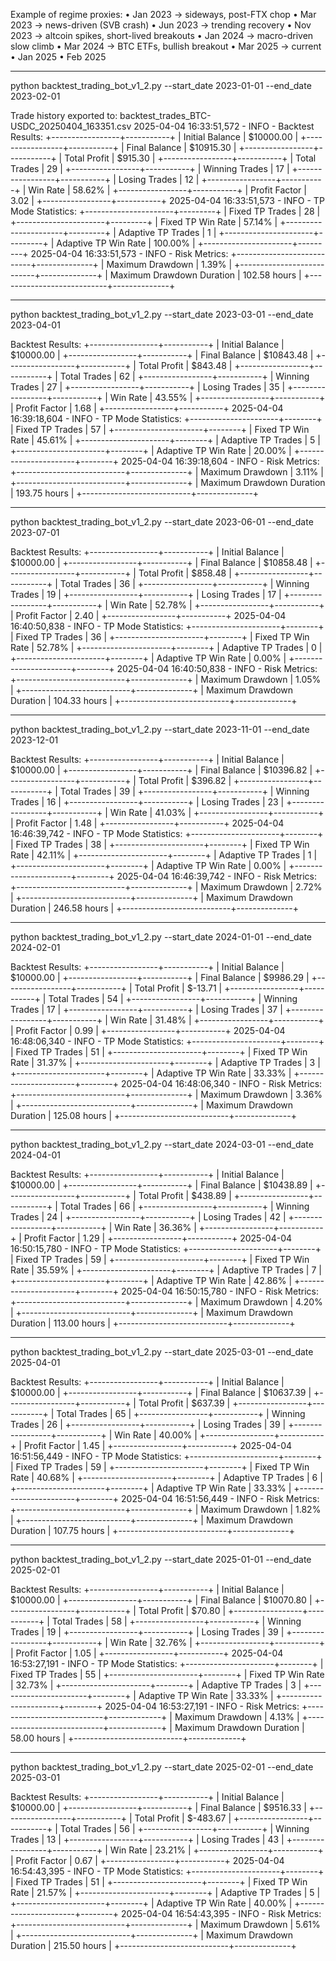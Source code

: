 Example of regime proxies:
	•	Jan 2023 → sideways, post-FTX chop
	•	Mar 2023 → news-driven (SVB crash)
	•	Jun 2023 → trending recovery
	•	Nov 2023 → altcoin spikes, short-lived breakouts
	•	Jan 2024 → macro-driven slow climb
	•	Mar 2024 → BTC ETFs, bullish breakout
	•	Mar 2025 → current
	•   Jan 2025
	•   Feb 2025

----


python backtest_trading_bot_v1_2.py --start_date 2023-01-01 --end_date 2023-02-01

Trade history exported to: backtest_trades_BTC-USDC_20250404_163351.csv
2025-04-04 16:33:51,572 - INFO - 
Backtest Results:
+-----------------+-----------+
| Initial Balance | $10000.00 |
+-----------------+-----------+
| Final Balance   | $10915.30 |
+-----------------+-----------+
| Total Profit    | $915.30   |
+-----------------+-----------+
| Total Trades    | 29        |
+-----------------+-----------+
| Winning Trades  | 17        |
+-----------------+-----------+
| Losing Trades   | 12        |
+-----------------+-----------+
| Win Rate        | 58.62%    |
+-----------------+-----------+
| Profit Factor   | 3.02      |
+-----------------+-----------+
2025-04-04 16:33:51,573 - INFO - 
TP Mode Statistics:
+----------------------+---------+
| Fixed TP Trades      | 28      |
+----------------------+---------+
| Fixed TP Win Rate    | 57.14%  |
+----------------------+---------+
| Adaptive TP Trades   | 1       |
+----------------------+---------+
| Adaptive TP Win Rate | 100.00% |
+----------------------+---------+
2025-04-04 16:33:51,573 - INFO - 
Risk Metrics:
+---------------------------+--------------+
| Maximum Drawdown          | 1.39%        |
+---------------------------+--------------+
| Maximum Drawdown Duration | 102.58 hours |
+---------------------------+--------------+


----


python backtest_trading_bot_v1_2.py --start_date 2023-03-01 --end_date 2023-04-01

Backtest Results:
+-----------------+-----------+
| Initial Balance | $10000.00 |
+-----------------+-----------+
| Final Balance   | $10843.48 |
+-----------------+-----------+
| Total Profit    | $843.48   |
+-----------------+-----------+
| Total Trades    | 62        |
+-----------------+-----------+
| Winning Trades  | 27        |
+-----------------+-----------+
| Losing Trades   | 35        |
+-----------------+-----------+
| Win Rate        | 43.55%    |
+-----------------+-----------+
| Profit Factor   | 1.68      |
+-----------------+-----------+
2025-04-04 16:39:18,604 - INFO - 
TP Mode Statistics:
+----------------------+--------+
| Fixed TP Trades      | 57     |
+----------------------+--------+
| Fixed TP Win Rate    | 45.61% |
+----------------------+--------+
| Adaptive TP Trades   | 5      |
+----------------------+--------+
| Adaptive TP Win Rate | 20.00% |
+----------------------+--------+
2025-04-04 16:39:18,604 - INFO - 
Risk Metrics:
+---------------------------+--------------+
| Maximum Drawdown          | 3.11%        |
+---------------------------+--------------+
| Maximum Drawdown Duration | 193.75 hours |
+---------------------------+--------------+



----


python backtest_trading_bot_v1_2.py --start_date 2023-06-01 --end_date 2023-07-01


Backtest Results:
+-----------------+-----------+
| Initial Balance | $10000.00 |
+-----------------+-----------+
| Final Balance   | $10858.48 |
+-----------------+-----------+
| Total Profit    | $858.48   |
+-----------------+-----------+
| Total Trades    | 36        |
+-----------------+-----------+
| Winning Trades  | 19        |
+-----------------+-----------+
| Losing Trades   | 17        |
+-----------------+-----------+
| Win Rate        | 52.78%    |
+-----------------+-----------+
| Profit Factor   | 2.40      |
+-----------------+-----------+
2025-04-04 16:40:50,838 - INFO - 
TP Mode Statistics:
+----------------------+--------+
| Fixed TP Trades      | 36     |
+----------------------+--------+
| Fixed TP Win Rate    | 52.78% |
+----------------------+--------+
| Adaptive TP Trades   | 0      |
+----------------------+--------+
| Adaptive TP Win Rate | 0.00%  |
+----------------------+--------+
2025-04-04 16:40:50,838 - INFO - 
Risk Metrics:
+---------------------------+--------------+
| Maximum Drawdown          | 1.05%        |
+---------------------------+--------------+
| Maximum Drawdown Duration | 104.33 hours |
+---------------------------+--------------+


----

python backtest_trading_bot_v1_2.py --start_date 2023-11-01 --end_date 2023-12-01


Backtest Results:
+-----------------+-----------+
| Initial Balance | $10000.00 |
+-----------------+-----------+
| Final Balance   | $10396.82 |
+-----------------+-----------+
| Total Profit    | $396.82   |
+-----------------+-----------+
| Total Trades    | 39        |
+-----------------+-----------+
| Winning Trades  | 16        |
+-----------------+-----------+
| Losing Trades   | 23        |
+-----------------+-----------+
| Win Rate        | 41.03%    |
+-----------------+-----------+
| Profit Factor   | 1.48      |
+-----------------+-----------+
2025-04-04 16:46:39,742 - INFO - 
TP Mode Statistics:
+----------------------+--------+
| Fixed TP Trades      | 38     |
+----------------------+--------+
| Fixed TP Win Rate    | 42.11% |
+----------------------+--------+
| Adaptive TP Trades   | 1      |
+----------------------+--------+
| Adaptive TP Win Rate | 0.00%  |
+----------------------+--------+
2025-04-04 16:46:39,742 - INFO - 
Risk Metrics:
+---------------------------+--------------+
| Maximum Drawdown          | 2.72%        |
+---------------------------+--------------+
| Maximum Drawdown Duration | 246.58 hours |
+---------------------------+--------------+


----


python backtest_trading_bot_v1_2.py --start_date 2024-01-01 --end_date 2024-02-01


Backtest Results:
+-----------------+-----------+
| Initial Balance | $10000.00 |
+-----------------+-----------+
| Final Balance   | $9986.29  |
+-----------------+-----------+
| Total Profit    | $-13.71   |
+-----------------+-----------+
| Total Trades    | 54        |
+-----------------+-----------+
| Winning Trades  | 17        |
+-----------------+-----------+
| Losing Trades   | 37        |
+-----------------+-----------+
| Win Rate        | 31.48%    |
+-----------------+-----------+
| Profit Factor   | 0.99      |
+-----------------+-----------+
2025-04-04 16:48:06,340 - INFO - 
TP Mode Statistics:
+----------------------+--------+
| Fixed TP Trades      | 51     |
+----------------------+--------+
| Fixed TP Win Rate    | 31.37% |
+----------------------+--------+
| Adaptive TP Trades   | 3      |
+----------------------+--------+
| Adaptive TP Win Rate | 33.33% |
+----------------------+--------+
2025-04-04 16:48:06,340 - INFO - 
Risk Metrics:
+---------------------------+--------------+
| Maximum Drawdown          | 3.36%        |
+---------------------------+--------------+
| Maximum Drawdown Duration | 125.08 hours |
+---------------------------+--------------+

----


python backtest_trading_bot_v1_2.py --start_date 2024-03-01 --end_date 2024-04-01


Backtest Results:
+-----------------+-----------+
| Initial Balance | $10000.00 |
+-----------------+-----------+
| Final Balance   | $10438.89 |
+-----------------+-----------+
| Total Profit    | $438.89   |
+-----------------+-----------+
| Total Trades    | 66        |
+-----------------+-----------+
| Winning Trades  | 24        |
+-----------------+-----------+
| Losing Trades   | 42        |
+-----------------+-----------+
| Win Rate        | 36.36%    |
+-----------------+-----------+
| Profit Factor   | 1.29      |
+-----------------+-----------+
2025-04-04 16:50:15,780 - INFO - 
TP Mode Statistics:
+----------------------+--------+
| Fixed TP Trades      | 59     |
+----------------------+--------+
| Fixed TP Win Rate    | 35.59% |
+----------------------+--------+
| Adaptive TP Trades   | 7      |
+----------------------+--------+
| Adaptive TP Win Rate | 42.86% |
+----------------------+--------+
2025-04-04 16:50:15,780 - INFO - 
Risk Metrics:
+---------------------------+--------------+
| Maximum Drawdown          | 4.20%        |
+---------------------------+--------------+
| Maximum Drawdown Duration | 113.00 hours |
+---------------------------+--------------+

----


python backtest_trading_bot_v1_2.py --start_date 2025-03-01 --end_date 2025-04-01

Backtest Results:
+-----------------+-----------+
| Initial Balance | $10000.00 |
+-----------------+-----------+
| Final Balance   | $10637.39 |
+-----------------+-----------+
| Total Profit    | $637.39   |
+-----------------+-----------+
| Total Trades    | 65        |
+-----------------+-----------+
| Winning Trades  | 26        |
+-----------------+-----------+
| Losing Trades   | 39        |
+-----------------+-----------+
| Win Rate        | 40.00%    |
+-----------------+-----------+
| Profit Factor   | 1.45      |
+-----------------+-----------+
2025-04-04 16:51:56,449 - INFO - 
TP Mode Statistics:
+----------------------+--------+
| Fixed TP Trades      | 59     |
+----------------------+--------+
| Fixed TP Win Rate    | 40.68% |
+----------------------+--------+
| Adaptive TP Trades   | 6      |
+----------------------+--------+
| Adaptive TP Win Rate | 33.33% |
+----------------------+--------+
2025-04-04 16:51:56,449 - INFO - 
Risk Metrics:
+---------------------------+--------------+
| Maximum Drawdown          | 1.82%        |
+---------------------------+--------------+
| Maximum Drawdown Duration | 107.75 hours |
+---------------------------+--------------+


----


python backtest_trading_bot_v1_2.py --start_date 2025-01-01 --end_date 2025-02-01

Backtest Results:
+-----------------+-----------+
| Initial Balance | $10000.00 |
+-----------------+-----------+
| Final Balance   | $10070.80 |
+-----------------+-----------+
| Total Profit    | $70.80    |
+-----------------+-----------+
| Total Trades    | 58        |
+-----------------+-----------+
| Winning Trades  | 19        |
+-----------------+-----------+
| Losing Trades   | 39        |
+-----------------+-----------+
| Win Rate        | 32.76%    |
+-----------------+-----------+
| Profit Factor   | 1.05      |
+-----------------+-----------+
2025-04-04 16:53:27,191 - INFO - 
TP Mode Statistics:
+----------------------+--------+
| Fixed TP Trades      | 55     |
+----------------------+--------+
| Fixed TP Win Rate    | 32.73% |
+----------------------+--------+
| Adaptive TP Trades   | 3      |
+----------------------+--------+
| Adaptive TP Win Rate | 33.33% |
+----------------------+--------+
2025-04-04 16:53:27,191 - INFO - 
Risk Metrics:
+---------------------------+-------------+
| Maximum Drawdown          | 4.13%       |
+---------------------------+-------------+
| Maximum Drawdown Duration | 58.00 hours |
+---------------------------+-------------+


----


python backtest_trading_bot_v1_2.py --start_date 2025-02-01 --end_date 2025-03-01


Backtest Results:
+-----------------+-----------+
| Initial Balance | $10000.00 |
+-----------------+-----------+
| Final Balance   | $9516.33  |
+-----------------+-----------+
| Total Profit    | $-483.67  |
+-----------------+-----------+
| Total Trades    | 56        |
+-----------------+-----------+
| Winning Trades  | 13        |
+-----------------+-----------+
| Losing Trades   | 43        |
+-----------------+-----------+
| Win Rate        | 23.21%    |
+-----------------+-----------+
| Profit Factor   | 0.67      |
+-----------------+-----------+
2025-04-04 16:54:43,395 - INFO - 
TP Mode Statistics:
+----------------------+--------+
| Fixed TP Trades      | 51     |
+----------------------+--------+
| Fixed TP Win Rate    | 21.57% |
+----------------------+--------+
| Adaptive TP Trades   | 5      |
+----------------------+--------+
| Adaptive TP Win Rate | 40.00% |
+----------------------+--------+
2025-04-04 16:54:43,395 - INFO - 
Risk Metrics:
+---------------------------+--------------+
| Maximum Drawdown          | 5.61%        |
+---------------------------+--------------+
| Maximum Drawdown Duration | 215.50 hours |
+---------------------------+--------------+

